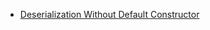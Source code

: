 - [Deserialization Without Default Constructor](https://stackoverflow.com/questions/23017716/json-net-how-to-deserialize-without-using-the-default-constructor)